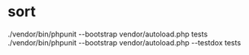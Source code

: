 # sort

./vendor/bin/phpunit --bootstrap vendor/autoload.php tests
./vendor/bin/phpunit --bootstrap vendor/autoload.php --testdox tests
